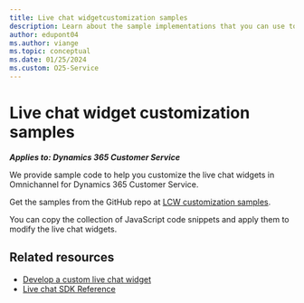 ```yaml
---
title: Live chat widgetcustomization samples
description: Learn about the sample implementations that you can use to customize live chat widgets for Omnichannel for Dynamics 365 Customer Service.
author: edupont04
ms.author: viange
ms.topic: conceptual
ms.date: 01/25/2024
ms.custom: O25-Service
---
```


# Live chat widget customization samples

***Applies to: Dynamics 365 Customer Service***

We provide sample code to help you customize the live chat widgets in Omnichannel for Dynamics 365 Customer Service.  

Get the samples from the GitHub repo at [LCW customization samples](https://aka.ms/d365lcwsamples).

You can copy the collection of JavaScript code snippets and apply them to modify the live chat widgets.  

## Related resources

- [Develop a custom live chat widget](/dynamics365/customer-service/develop/develop-live-chat-widget)
- [Live chat SDK Reference](/dynamics365/customer-service/develop/omnichannel-reference)
